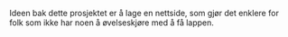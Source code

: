Ideen bak dette prosjektet er å lage en nettside, som gjør det enklere for folk som ikke har noen å øvelseskjøre med å få lappen. 